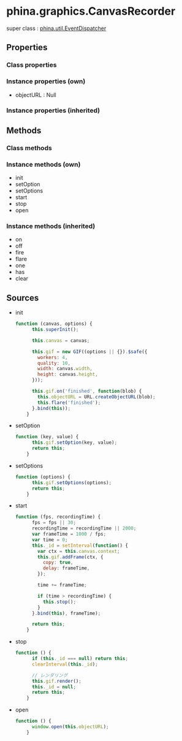 # phina.graphics.CanvasRecorder

super class : [phina.util.EventDispatcher](phina.util.EventDispatcher.md)

## Properties

### Class properties


### Instance properties (own)

* objectURL : Null

### Instance properties (inherited)


## Methods

### Class methods


### Instance methods (own)

* init
* setOption
* setOptions
* start
* stop
* open

### Instance methods (inherited)

* on
* off
* fire
* flare
* one
* has
* clear

## Sources

* init
  ```javascript
  function (canvas, options) {
        this.superInit();
  
        this.canvas = canvas;
  
        this.gif = new GIF((options || {}).$safe({
          workers: 4,
          quality: 10,
          width: canvas.width,
          height: canvas.height,
        }));
  
        this.gif.on('finished', function(blob) {
          this.objectURL = URL.createObjectURL(blob);
          this.flare('finished');
        }.bind(this));
      }
  ```
* setOption
  ```javascript
  function (key, value) {
        this.gif.setOption(key, value);
        return this;
      }
  ```
* setOptions
  ```javascript
  function (options) {
        this.gif.setOptions(options);
        return this;
      }
  ```
* start
  ```javascript
  function (fps, recordingTime) {
        fps = fps || 30;
        recordingTime = recordingTime || 2000;
        var frameTime = 1000 / fps;
        var time = 0;
        this._id = setInterval(function() {
          var ctx = this.canvas.context;
          this.gif.addFrame(ctx, {
            copy: true,
            delay: frameTime,
          });
  
          time += frameTime;
  
          if (time > recordingTime) {
            this.stop();
          }
        }.bind(this), frameTime);
  
        return this;
      }
  ```
* stop
  ```javascript
  function () {
        if (this._id === null) return this;
        clearInterval(this._id);
  
        // レンダリング
        this.gif.render();
        this._id = null;
        return this;
      }
  ```
* open
  ```javascript
  function () {
        window.open(this.objectURL);
      }
  ```

